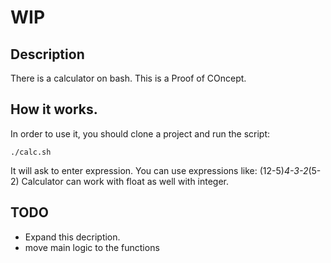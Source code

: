 # WIP

## Description

There is a calculator on bash. This is a Proof of COncept.

## How it works.

In order to use it, you should clone a project and run the script:

```
./calc.sh
```

It will ask to enter expression. You can use expressions like: (12-5)*4-3-2*(5-2)
Calculator can work with float as well with integer.

## TODO

- Expand this decription.
- move main logic to the functions
